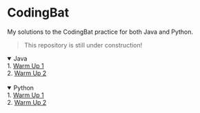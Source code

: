 # CodingBat
My solutions to the CodingBat practice for both Java and Python.
> This repository is still under construction!

<details open>
  <summary>Java</summary>
1. <a href="https://github.com/Iqrahaq/CodingBat/tree/master/Java/WarmUp1">
Warm Up 1</a>
<br>
2. <a href="https://github.com/Iqrahaq/CodingBat/tree/master/Java/WarmUp2">
Warm Up 2</a>
<br>
</details>
<br>
<details open>
  <summary>Python</summary>
1. <a href="https://github.com/Iqrahaq/CodingBat/tree/masterPython/WarmUp1">
Warm Up 1</a>
<br>
2. <a href="https://github.com/Iqrahaq/CodingBat/tree/masterPython/WarmUp2">
Warm Up 2</a>
</details>
